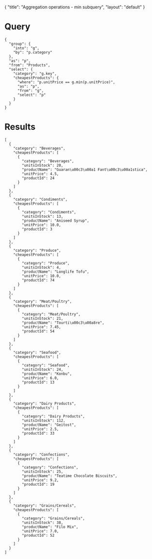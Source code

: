 {
	"title": "Aggregation operations - min subquery",
	"layout": "default"
}
# Query
	{
	  "group": {
	    "into": "g", 
	    "by": "p.category"
	  }, 
	  "as": "p", 
	  "from": "Products", 
	  "select": {
	    "category": "g.key", 
	    "cheapestProducts": {
	      "where": "p.unitPrice == g.min(p.unitPrice)", 
	      "as": "p", 
	      "from": "g", 
	      "select": "p"
	    }
	  }
	}
# Results
	[
	  {
	    "category": "Beverages", 
	    "cheapestProducts": [
	      {
	        "category": "Beverages", 
	        "unitsInStock": 20, 
	        "productName": "Guaran\u00c3\u00a1 Fant\u00c3\u00a1stica", 
	        "unitPrice": 4.5, 
	        "productId": 24
	      }
	    ]
	  }, 
	  {
	    "category": "Condiments", 
	    "cheapestProducts": [
	      {
	        "category": "Condiments", 
	        "unitsInStock": 13, 
	        "productName": "Aniseed Syrup", 
	        "unitPrice": 10.0, 
	        "productId": 3
	      }
	    ]
	  }, 
	  {
	    "category": "Produce", 
	    "cheapestProducts": [
	      {
	        "category": "Produce", 
	        "unitsInStock": 4, 
	        "productName": "Longlife Tofu", 
	        "unitPrice": 10.0, 
	        "productId": 74
	      }
	    ]
	  }, 
	  {
	    "category": "Meat/Poultry", 
	    "cheapestProducts": [
	      {
	        "category": "Meat/Poultry", 
	        "unitsInStock": 21, 
	        "productName": "Tourti\u00c3\u00a8re", 
	        "unitPrice": 7.45, 
	        "productId": 54
	      }
	    ]
	  }, 
	  {
	    "category": "Seafood", 
	    "cheapestProducts": [
	      {
	        "category": "Seafood", 
	        "unitsInStock": 24, 
	        "productName": "Konbu", 
	        "unitPrice": 6.0, 
	        "productId": 13
	      }
	    ]
	  }, 
	  {
	    "category": "Dairy Products", 
	    "cheapestProducts": [
	      {
	        "category": "Dairy Products", 
	        "unitsInStock": 112, 
	        "productName": "Geitost", 
	        "unitPrice": 2.5, 
	        "productId": 33
	      }
	    ]
	  }, 
	  {
	    "category": "Confections", 
	    "cheapestProducts": [
	      {
	        "category": "Confections", 
	        "unitsInStock": 25, 
	        "productName": "Teatime Chocolate Biscuits", 
	        "unitPrice": 9.2, 
	        "productId": 19
	      }
	    ]
	  }, 
	  {
	    "category": "Grains/Cereals", 
	    "cheapestProducts": [
	      {
	        "category": "Grains/Cereals", 
	        "unitsInStock": 38, 
	        "productName": "Filo Mix", 
	        "unitPrice": 7.0, 
	        "productId": 52
	      }
	    ]
	  }
	]
